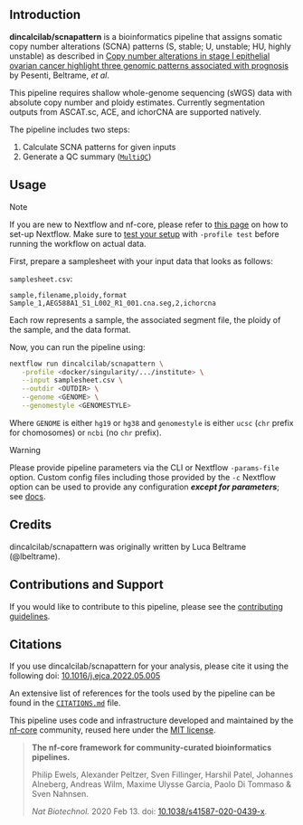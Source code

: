 ## Introduction

**dincalcilab/scnapattern** is a bioinformatics pipeline that assigns somatic copy number alterations (SCNA) patterns (S, stable; U, unstable; HU, highly unstable) as described in [Copy number alterations in stage I epithelial ovarian cancer highlight three genomic patterns associated with prognosis](https://doi.org/10.1016/j.ejca.2022.05.005) by Pesenti, Beltrame, *et al*.

This pipeline requires shallow whole-genome sequencing (sWGS) data with absolute copy number and ploidy estimates. Currently segmentation outputs from ASCAT.sc, ACE, and ichorCNA are supported natively.

The pipeline includes two steps:

1. Calculate SCNA patterns for given inputs
2. Generate a QC summary ([`MultiQC`](http://multiqc.info/))

## Usage

> [!NOTE]
> If you are new to Nextflow and nf-core, please refer to [this page](https://nf-co.re/docs/usage/installation) on how to set-up Nextflow. Make sure to [test your setup](https://nf-co.re/docs/usage/introduction#how-to-run-a-pipeline) with `-profile test` before running the workflow on actual data.

First, prepare a samplesheet with your input data that looks as follows:

`samplesheet.csv`:

```csv
sample,filename,ploidy,format
Sample_1,AEG588A1_S1_L002_R1_001.cna.seg,2,ichorcna
```

Each row represents a sample, the associated segment file, the ploidy of the sample, and the data format.


Now, you can run the pipeline using:

```bash
nextflow run dincalcilab/scnapattern \
   -profile <docker/singularity/.../institute> \
   --input samplesheet.csv \
   --outdir <OUTDIR> \
   --genome <GENOME> \
   --genomestyle <GENOMESTYLE>
```

Where `GENOME` is either `hg19` or `hg38` and `genomestyle` is either `ucsc` (`chr` prefix for chomosomes) or `ncbi` (no `chr` prefix).

> [!WARNING]
> Please provide pipeline parameters via the CLI or Nextflow `-params-file` option. Custom config files including those provided by the `-c` Nextflow option can be used to provide any configuration _**except for parameters**_;
> see [docs](https://nf-co.re/usage/configuration#custom-configuration-files).

## Credits

dincalcilab/scnapattern was originally written by Luca Beltrame (@lbeltrame).

## Contributions and Support

If you would like to contribute to this pipeline, please see the [contributing guidelines](.github/CONTRIBUTING.md).

## Citations

If you use dincalcilab/scnapattern for your analysis, please cite it using the following doi: [10.1016/j.ejca.2022.05.005](https://doi.org/10.1016/j.ejca.2022.05.005)

An extensive list of references for the tools used by the pipeline can be found in the [`CITATIONS.md`](CITATIONS.md) file.

This pipeline uses code and infrastructure developed and maintained by the [nf-core](https://nf-co.re) community, reused here under the [MIT license](https://github.com/nf-core/tools/blob/master/LICENSE).

> **The nf-core framework for community-curated bioinformatics pipelines.**
>
> Philip Ewels, Alexander Peltzer, Sven Fillinger, Harshil Patel, Johannes Alneberg, Andreas Wilm, Maxime Ulysse Garcia, Paolo Di Tommaso & Sven Nahnsen.
>
> _Nat Biotechnol._ 2020 Feb 13. doi: [10.1038/s41587-020-0439-x](https://dx.doi.org/10.1038/s41587-020-0439-x).
